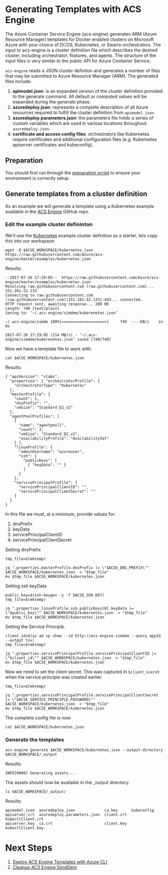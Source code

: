# Generating Templates with ACS Engine

The Azure Container Service Engine (acs-engine) generates ARM (Azure
Resource Manager) templates for Docker enabled clusters on Microsoft
Azure with your choice of DCOS, Kubernetes, or Swarm
orchestrators. The input to acs-engine is a cluster definition file
which describes the desired cluster, including orchestrator, features,
and agents. The structure of the input files is very similar to the
public API for Azure Container Service.

`acs-engine` reads a JSON cluster definiton and generates a number of
files that may be submitted to Azure Resource Manager (ARM). The
generated files include:

  1. **apimodel.json**: is an expanded version of the cluster
     definition provided to the generate command. All default or
     computed values will be expanded during the generate phase.
  2. **azuredeploy.json**: represents a complete description of all
     Azure resources required to fulfill the cluster definition from
     `apimodel.json`.
  3. **azuredeploy.parameters.json**: the parameters file holds a
     series of custom variables which are used in various locations
     throughout `azuredeploy.json`.
  4. **certificate and access config files**: orchestrators like
     Kubernetes require certificates and additional configuration
     files (e.g. Kubernetes apiserver certificates and kubeconfig).

## Preparation

You should first run through the [preparation script](https://github.com/Azure/acs-demos/blob/master/acs-engine/preparation/script.md) to ensure your environment is correctly setup.

## Generate templates from a cluster definition

As an example we will generate a template using a Kubernetes example
available in the [ACS Engine](http://github.com/azure/acs-engine)
GitHub repo.

### Edit the example cluster defininton 

We'll use
the
[Kubernetes](https://raw.githubusercontent.com/Azure/acs-engine/master/examples/kubernetes.json) example
cluster definition as a starter, lets copy this into our workspace:

```
wget -O $ACSE_WORKSPACE/kubernetes.json https://raw.githubusercontent.com/Azure/acs-engine/master/examples/kubernetes.json
```

Results:

```
--2017-07-26 17:29:05--  https://raw.githubusercontent.com/Azure/acs-engine/master/examples/kubernetes.json
Resolving raw.githubusercontent.com (raw.githubusercontent.com)... 151.101.52.133
Connecting to raw.githubusercontent.com (raw.githubusercontent.com)|151.101.52.133|:443... connected.
HTTP request sent, awaiting response... 200 OK
Length: 740 [text/plain]
Saving to: ‘~/.acs-engine/simdem/kuberenetes.json’

~/.acs-engine/simde 100%[===================>]     740  --.-KB/s    in 0s

2017-07-26 17:29:05 (214 MB/s) - ‘~/.acs-engine/simdem/kuberenetes.json’ saved [740/740]
```

Now we have a template file to work with:

```
cat $ACSE_WORKSPACE/kubernetes.json
```

Results:

```
{ "apiVersion": "vlabs", 
  "properties": { "orchestratorProfile": {
    "orchestratorType": "Kubernetes" 
  }, 
  "masterProfile": { 
    "count": 1,
    "dnsPrefix": "", 
	"vmSize": "Standard_D2_v2" 
  }, 
  "agentPoolProfiles": [ 
    { 
	  "name": "agentpool1", 
	  "count": 3, 
	  "vmSize": "Standard_D2_v2",
	  "availabilityProfile": "AvailabilitySet" 
	} ],
	"linuxProfile": {
	  "adminUsername": "azureuser", 
	  "ssh": { 
	    "publicKeys": [ 
		  { "keyData": "" } 
	    ] 
	  } 
	}, 
	"servicePrincipalProfile": { 
	  "servicePrincipalClientID": "", 
	  "servicePrincipalClientSecret": "" 
	} 
  } 
}
```

In this file we must, at a minimum, provide values for:

  1. dnsPrefix
  2. keyData
  3. servicePrincipalClientID
  4. servicePrincipalClientSecret

Setting dnsPrefix

```
tmp_file=$(mktemp)
```

```
jq ".properties.masterProfile.dnsPrefix |= \"$ACSE_DNS_PREFIX\"" $ACSE_WORKSPACE/kubernetes.json  > "$tmp_file"
mv $tmp_file $ACSE_WORKSPACE/kubernetes.json
```
Setting ssh keyData

```
public_key=$(ssh-keygen -y -f $ACSE_SSH_KEY)
tmp_file=$(mktemp)
```

```
jq ".properties.linuxProfile.ssh.publicKeys[0].keyData |= \"$public_key\"" $ACSE_WORKSPACE/kubernetes.json  > "$tmp_file"
mv $tmp_file $ACSE_WORKSPACE/kubernetes.json
```

Setting the Service Principle.

```
client_id=$(az ad sp show --id http://acs-engine-simdem --query appId --output tsv)
tmp_file=$(mktemp)
```

```
jq ".properties.servicePrincipalProfile.servicePrincipalClientID |= \"$client_id\"" $ACSE_WORKSPACE/kubernetes.json  > "$tmp_file"
mv $tmp_file $ACSE_WORKSPACE/kubernetes.json
```

Now we need to set the client secret. This was captured in
`$client_sceret` when the service principle was created earlier.

```
tmp_file=$(mktemp)
```

```
jq ".properties.servicePrincipalProfile.servicePrincipalClientSecret |= \"$ACSE_SERVICE_PRINCIPLE_PASSWORD\"" $ACSE_WORKSPACE/kubernetes.json  > "$tmp_file"
mv $tmp_file $ACSE_WORKSPACE/kubernetes.json
```

The complete config file is now:

```
cat $ACSE_WORKSPACE/kubernetes.json
```


### Generate the templates

```
acs-engine generate $ACSE_WORKSPACE/kubernetes.json --output-directory $ACSE_WORKSPACE/_output
```

Results:

```
INFO[0000] Generating assets...
```

The assets should now be available in the _output directory:

```
ls $ACSE_WORKSPACE/_output/
```

Results:

```expected_similarity=0.9
apimodel.json  azuredeploy.json             ca.key      kubeconfig
apiserver.crt  azuredeploy.parameters.json  client.crt  kubectlClient.crt
apiserver.key  ca.crt                       client.key  kubectlClient.key
```

# Next Steps

  1. [Deploy ACS Engine Templates with Azure CLI](../deploy/script,md)
  2. [Cleanup ACS Engine SimdDem](../cleanup/script.md)

